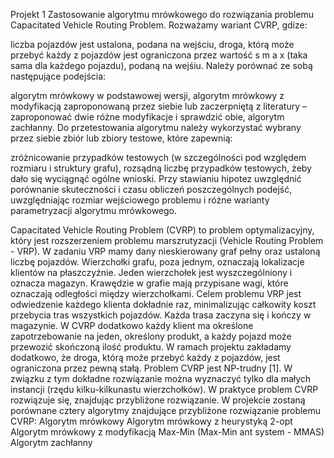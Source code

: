 Projekt 1
Zastosowanie algorytmu mrówkowego do rozwiązania problemu Capacitated Vehicle Routing Problem. Rozważamy wariant CVRP, gdize:

liczba pojazdów jest ustalona, podana na wejściu,
droga, którą może przebyć każdy z pojazdów jest ograniczona przez wartość 
s
m
a
x
 (taka sama dla każdego pojazdu), podaną na wejśiu.
Należy porównać ze sobą następujące podejścia:

algorytm mrówkowy w podstawowej wersji,
algorytm mrówkowy z modyfikacją zaproponowaną przez siebie lub zaczerpniętą z literatury – zaproponować dwie różne modyfikacje i sprawdzić obie,
algorytm zachłanny.
Do przetestowania algorytmu należy wykorzystać wybrany przez siebie zbiór lub zbiory testowe, które zapewnią:

zróżnicowanie przypadków testowych (w szczególności pod względem rozmiaru i struktury grafu),
rozsądną liczbę przypadków testowych, żeby dało się wyciągnąć ogólne wnioski.
Przy stawianiu hipotez uwzględnić porównanie skuteczności i czasu obliczeń poszczególnych podejść, uwzględniając rozmiar wejściowego problemu i różne warianty parametryzacji algorytmu mrówkowego.

Capacitated Vehicle Routing Problem (CVRP) to problem optymalizacyjny, który jest rozszerzeniem problemu
marszrutyzacji (Vehicle Routing Problem - VRP). W zadaniu VRP mamy dany nieskierowany graf pełny oraz
ustaloną liczbę pojazdów. Wierzchołki grafu, poza jednym, oznaczają lokalizacje klientów na płaszczyźnie.
Jeden wierzchołek jest wyszczególniony i oznacza magazyn. Krawędzie w grafie mają przypisane wagi, które
oznaczają odległości między wierzchołkami. Celem problemu VRP jest odwiedzenie każdego klienta dokładnie
raz, minimalizując całkowity koszt przebycia tras wszystkich pojazdów. Każda trasa zaczyna się i kończy w
magazynie. W CVRP dodatkowo każdy klient ma określone zapotrzebowanie na jeden, określony produkt, a
każdy pojazd może przewozić skończoną ilość produktu. W ramach projektu zakładamy dodatkowo, że droga,
którą może przebyć każdy z pojazdów, jest ograniczona przez pewną stałą.
Problem CVRP jest NP-trudny [1]. W związku z tym dokładne rozwiązanie można wyznaczyć tylko dla małych
instancji (rzędu kilku-kilkunastu wierzchołków). W praktyce problem CVRP rozwiązuje się, znajdując
przybliżone rozwiązanie. W projekcie zostaną porównane cztery algorytmy znajdujące przybliżone rozwiązanie
problemu CVRP:
Algorytm mrówkowy
Algorytm mrówkowy z heurystyką 2-opt
Algorytm mrówkowy z modyfikacją Max-Min (Max-Min ant system - MMAS)
Algorytm zachłanny
